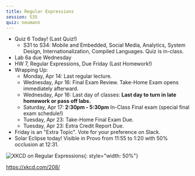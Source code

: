 ```yaml
---
title: Regular Expressions
session: S35
quiz: neumann
---
```


* Quiz 6 Today! (Last Quiz!)
    * S31 to S34: Mobile and Embedded, Social Media, Analytics, System Design, Internationalization, Compiled Languages. Quiz is in-class.
* Lab 6a due Wednesday
* HW 7, Regular Expressions, Due Friday (Last Homework!)
* Wrapping Up:
    * Monday, Apr 14: Last regular lecture.
    * Wednesday, Apr 16: Final Exam Review. Take-Home Exam opens immediately afterward.
    * Wednesday, Apr 16: Last day of classes: **Last day to turn in late homework or pass off labs.**
    * Saturday, Apr 17: **2:30pm - 5:30pm** In-Class Final exam (special final exam schedule!)
    * Tuesday, Apr 23: Take-Home Final Exam Due.
    * Tuesday, Apr 23: Extra Credit Report Due.
* Friday is an "Extra Topic". Vote for your preference on Slack.
* Solar Eclipse today! Visible in Provo from 11:55 to 1:20 with 50% occlusion at 12:31.

![XKCD on Regular Expressions](https://imgs.xkcd.com/comics/regular_expressions.png){: style="width: 50%"}

https://xkcd.com/208/
